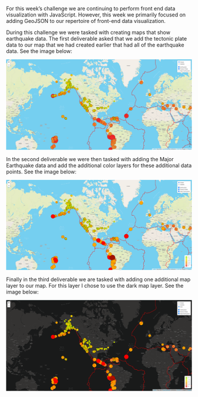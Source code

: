 For this week’s challenge we are continuing to perform front end data visualization with JavaScript.  However, this week we primarily focused on adding GeoJSON to our repertoire of front-end data visualization.

During this challenge we were tasked with creating maps that show earthquake data.  The first deliverable asked that we add the tectonic plate data to our map that we had created earlier that had all of the earthquake data.  See the image below:

![This is an image]( https://github.com/BMoreland20/Mapping_Earthquakes/blob/main/Resources/Deliverable_1.png)

In the second deliverable we were then tasked with adding the Major Earthquake data and add the additional color layers for these additional data points.  See the image below:

![This is an image]( https://github.com/BMoreland20/Mapping_Earthquakes/blob/main/Resources/Deliverable_2.png)

Finally in the third deliverable we are tasked with adding one additional map layer to our map.  For this layer I chose to use the dark map layer.  See the image below:

![This is an image]( https://github.com/BMoreland20/Mapping_Earthquakes/blob/main/Resources/Deliverable_3.png)